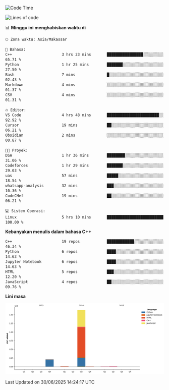 <!--START_SECTION:waka-->
![Code Time](http://img.shields.io/badge/Code%20Time-293%20hrs%2058%20mins-blue)

![Lines of code](https://img.shields.io/badge/Sejak%20Hello%20World%20aku%20telah%20menulis-1.9%20million%20baris%20kode-blue)

📊 **Minggu ini menghabiskan waktu di** 

```text
🕑︎ Zona waktu: Asia/Makassar

💬 Bahasa: 
C++                      3 hrs 23 mins       ████████████████░░░░░░░░░   65.71 % 
Python                   1 hr 25 mins        ███████░░░░░░░░░░░░░░░░░░   27.50 % 
Bash                     7 mins              █░░░░░░░░░░░░░░░░░░░░░░░░   02.43 % 
Markdown                 4 mins              ░░░░░░░░░░░░░░░░░░░░░░░░░   01.37 % 
CSV                      4 mins              ░░░░░░░░░░░░░░░░░░░░░░░░░   01.31 % 

🔥 Editor: 
VS Code                  4 hrs 48 mins       ███████████████████████░░   92.92 % 
Cursor                   19 mins             ██░░░░░░░░░░░░░░░░░░░░░░░   06.21 % 
Obsidian                 2 mins              ░░░░░░░░░░░░░░░░░░░░░░░░░   00.87 % 

🐱‍💻 Proyek: 
DSA                      1 hr 36 mins        ████████░░░░░░░░░░░░░░░░░   31.06 % 
Codeforces               1 hr 29 mins        ███████░░░░░░░░░░░░░░░░░░   29.03 % 
uas                      57 mins             █████░░░░░░░░░░░░░░░░░░░░   18.54 % 
whatsapp-analysis        32 mins             ███░░░░░░░░░░░░░░░░░░░░░░   10.36 % 
CodeCHef                 19 mins             ██░░░░░░░░░░░░░░░░░░░░░░░   06.21 % 

💻 Sistem Operasi: 
Linux                    5 hrs 10 mins       █████████████████████████   100.00 % 
```

**Kebanyakan menulis dalam bahasa C++** 

```text
C++                      19 repos            ████████████░░░░░░░░░░░░░   46.34 % 
Python                   6 repos             ████░░░░░░░░░░░░░░░░░░░░░   14.63 % 
Jupyter Notebook         6 repos             ████░░░░░░░░░░░░░░░░░░░░░   14.63 % 
HTML                     5 repos             ███░░░░░░░░░░░░░░░░░░░░░░   12.20 % 
JavaScript               4 repos             ██░░░░░░░░░░░░░░░░░░░░░░░   09.76 % 
```



**Lini masa**

![Lines of Code chart](https://raw.githubusercontent.com/yusuf601/yusuf601/main/assets/bar_graph.png)


 Last Updated on 30/06/2025 14:24:17 UTC
<!--END_SECTION:waka-->

